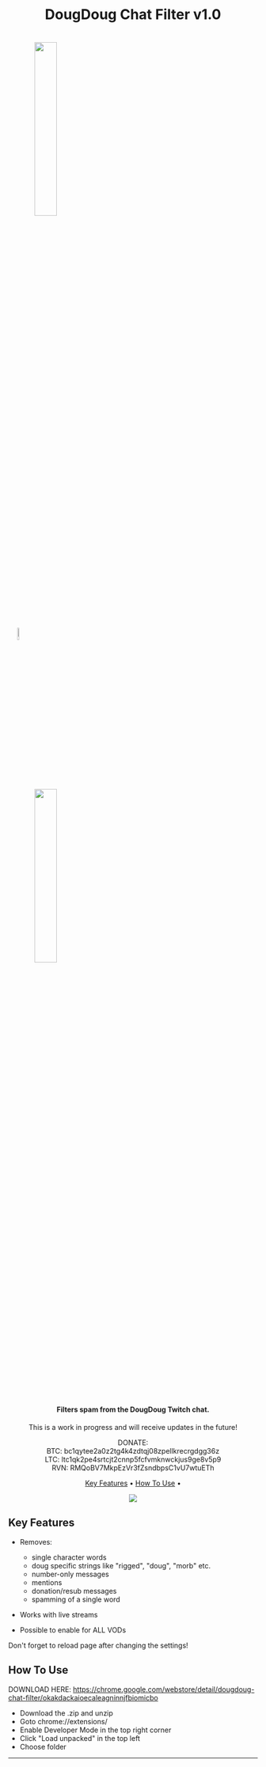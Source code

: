 <h1 align="center">
DougDoug Chat Filter v1.0
</h1>
<h1 align="center">
  <img src="https://i.ibb.co/4d7x1Fr/before.gif" style="float: left; width: 30%; margin-right: 100%; margin-bottom: 0.5em;">
  <img src="https://i.ibb.co/3N1Qb1x/arrow-1.png" style="float: left; width: 8%; margin-right: 100%; margin-bottom: 0.5em;">
  <img src="https://i.ibb.co/1LKPkFq/after.gif" style="float: left; width: 30%; margin-right: 100%; margin-bottom: 0.5em;">
  <p style="clear: both;">
  <br>
</h1>

<h4 align="center">Filters spam from the DougDoug Twitch chat.</h4>
<p align="center">
This is a work in progress and will receive updates in the future!
</p>
<p align="center">
DONATE:<br>
BTC:
bc1qytee2a0z2tg4k4zdtqj08zpellkrecrgdgg36z<br>
LTC:
ltc1qk2pe4srtcjt2cnnp5fcfvmknwckjus9ge8v5p9<br>
RVN:
RMQoBV7MkpEzVr3fZsndbpsC1vU7wtuETh<br>
</p>

<p align="center">
  <a href="#key-features">Key Features</a> •
  <a href="#how-to-use">How To Use</a> •
</p>


<p align="center">
  <img src="https://i.ibb.co/K6mF9Q3/ui.png"> 
</p>


## Key Features

* Removes: 
  - single character words
  - doug specific strings like "rigged", "doug", "morb" etc.
  - number-only messages
  - mentions
  - donation/resub messages
  - spamming of a single word
  
* Works with live streams
* Possible to enable for ALL VODs

Don't forget to reload page after changing the settings!

## How To Use
DOWNLOAD HERE:
https://chrome.google.com/webstore/detail/dougdoug-chat-filter/okakdackaioecaleagninnjfbiomicbo

* Download the .zip and unzip
* Goto chrome://extensions/
* Enable Developer Mode in the top right corner
* Click "Load unpacked" in the top left
* Choose folder




---


